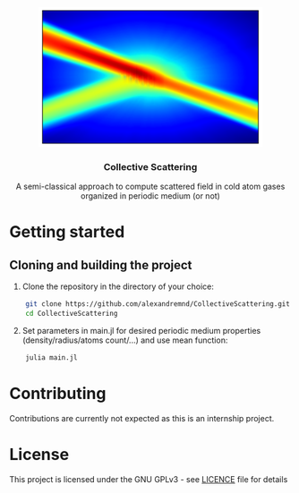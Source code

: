 <br />
<div align="center">
    <a href="https://github.com/alexandremnd/CollectiveScattering">
        <img src="img/illustration.png" alt="Logo" width="400" height="250">
    </a>
    <h3 align="center">Collective Scattering</h3>
    <p align="center">
        A semi-classical approach to compute scattered field in cold atom gases organized in periodic medium (or not)
    </p>
</div>

# Getting started
## Cloning and building the project

1. Clone the repository in the directory of your choice:
```bash
    git clone https://github.com/alexandremnd/CollectiveScattering.git
    cd CollectiveScattering
```

2. Set parameters in main.jl for desired periodic medium properties (density/radius/atoms count/...) and use mean function:
```bash
    julia main.jl
```


# Contributing
Contributions are currently not expected as this is an internship project.

<!-- # References -->


# License
This project is licensed under the GNU GPLv3 - see [LICENCE](LICENSE) file for details